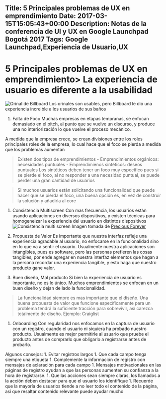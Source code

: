 Title: 5 Principales problemas de UX en emprendimiento
Date: 2017-03-15T15:05:43+00:00
Description: Notas de la conferencia de UI y UX en Google Launchpad Bogotá 2017
Tags: Google Launchpad,Experiencia de Usuario,UX
---
# 5 Principales problemas de UX en emprendimiento> La experiencia de usuario es diferente a la usabilidad

![Orinal de Billboard](http://i.vimeocdn.com/video/290566319_1280x720.jpg)
Los orinales son usables, pero Billboard le dió una experiencia increible a los usuarios de sus baños

1. Falta de Foco
   Muchas empresas en etapas tempranas, se enfocan demasiado en el pitch, al punto que se vuelve un discurso, y produce una no interiorización lo que vuelve el proceso mecánico.

  A medida que la empresa crece, se crean divisiones entre los roles principales roles de la empresa, lo cual hace que el foco se pierda a medida que los problemas aumentan

  > Existen dos tipos de emprendimientos
     - Emprendimientos orgánicos: necesidades puntuales 
     - Emprendimienos sintéticos: deseos puntuales
     Los sintéticos deben tener un foco muy específico pues si se pierde el foco, al no responder a una necesidad puntual, se puede perder una gran cantidad de usuarios

  > Si muchos usuarios están solicitando una funcionalidad que puede hacer que se pierda el foco, una buena opción es, en vez de construir la solución y añadirla al core


1. Consistencia Multiscreen
  Con mas frecuencia, los usuarios están usando aplicaciones en diversos dispositivos, y existen técnicas para homogeneizar la experiencia del usuario en distintos dispositivos
  ![Consistencia multi screen](http://previous.precious-forever.com/wp-content/uploads/multiscreen-patterns-medium.png)
  Imagen tomada de [Precious Forever](https://es.slideshare.net/preciousforever/patterns-for-multiscreen-strategies)

1. Propuesta de Valor
  Es importante que nuestra interfaz refleje una experiencia agradable al usuario, no enfocarse en la funcionalidad sino en lo que va a sentir el usuario. Usualmente nuestra aplicaciones son intangibles, pues es software, pero las personas prefieren las cosas tangibles, por ende agregar en nuestra interfaz elementos que hagan a la persona recordar una experiencia tangible, y esto haga que nuestro producto gane valor.

1. Buen diseño, Mal producto
  Si bien la experiencia de usuario es importante, no es lo único. Muchos emprendimientos se enfocan en un buen diseño y dejan de lado la funcionalidad. 
  > La funcionalidad siempre es mas importante que el diseño. Una buena propuesta de valor que funcione específicamente para un problema tendrá la suficiente tracción para sobrevivir, así carezca totalmente de diseño. Ejemplo: Craiglist

1. Onboarding
  Con regularidad nos enfocamos en la captura de usuario con un registro, cuando el usuario ni siquiera ha probado nuestro producto. Usualmente es mejor permitirle al usuario que pruebe el producto antes de comprarlo que obligarlo a registrarse antes de probarlo.

  Algunos consejos:
    1. Evitar registros largos
    1. Que cada campo tenga siempre una etiqueta
    1. Complemente la información de registro con mensajes de aclaración para cada campo
    1. Mensajes motivacionales en las páginas de registro ayudan a que las personas aumenten su confianza a la hora de registrarse.
    1. Que las acciones sean siempre claras, los llamados a la acción deben destacar para que el usuario los identifique 
    1. Recuerde que la mayoría de usuarios tiende a no leer todo el contenido de la página, así que resaltar contenido relevante puede ayudar mucho
